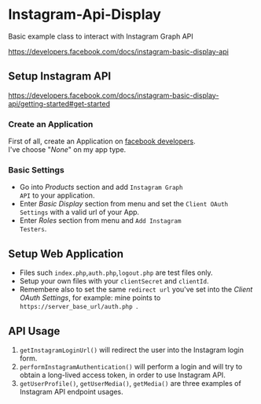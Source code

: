 # Instagram-Api-Display
Basic example class to interact with Instagram Graph API

https://developers.facebook.com/docs/instagram-basic-display-api

## Setup Instagram API
https://developers.facebook.com/docs/instagram-basic-display-api/getting-started#get-started

### Create an Application
First of all, create an Application on [facebook developers](https://developers.facebook.com/apps).  
I've choose "<i>None</i>" on my app type.


### Basic Settings
- Go into <i>Products</i> section and add <code>Instagram Graph API</code> to your application.  
- Enter <i>Basic Display</i> section from menu and set the <code>Client OAuth Settings</code> with a valid url of your App.
- Enter <i>Roles</i> section from menu and <code>Add Instagram Testers</code>.

## Setup Web Application
- Files such <code>index.php</code>,<code>auth.php</code>,<code>logout.php</code> are test files only.  
- Setup your own files with your <code>clientSecret</code> and <code>clientId</code>.  
- Remembere also to set the same <code>redirect url</code> you've set into the <i>Client OAuth Settings</i>, for example: mine points to <code> https://server_base_url/auth.php </code>.

## API Usage
1. <code>getInstagramLoginUrl()</code> will redirect the user into the Instagram login form.
2. <code>performInstagramAuthentication()</code> will perform a login and will try to obtain a long-lived access token, in order to use Instagram API.
3. <code>getUserProfile()</code>, <code>getUserMedia()</code>, <code>getMedia()</code> are three examples of Instagram API endpoint usages.